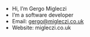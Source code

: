 - Hi, I’m Gergo Migleczi
- I’m a software developer
- Email: gergo@migleczi.co.uk
- Website: migleczi.co.uk

<!---
GergoMigleczi/GergoMigleczi is a ✨ special ✨ repository because its `README.md` (this file) appears on your GitHub profile.
You can click the Preview link to take a look at your changes.
--->
